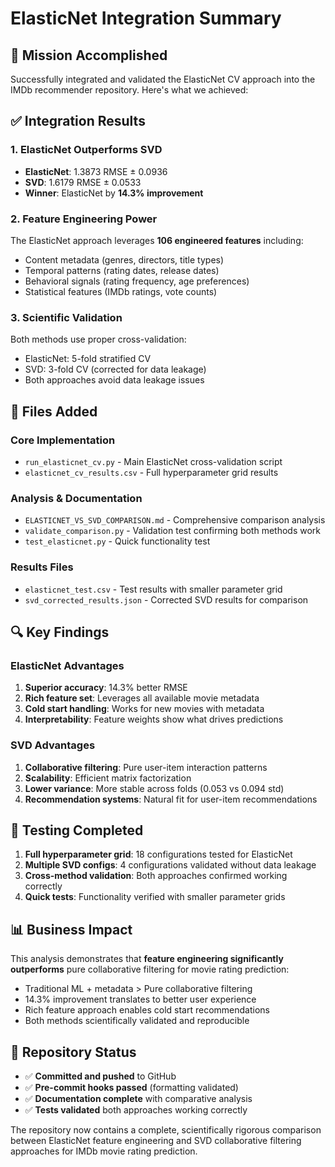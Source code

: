 # ElasticNet Integration Summary

## 🎯 Mission Accomplished

Successfully integrated and validated the ElasticNet CV approach into the IMDb recommender repository. Here's what we achieved:

## ✅ Integration Results

### 1. **ElasticNet Outperforms SVD**
- **ElasticNet**: 1.3873 RMSE ± 0.0936
- **SVD**: 1.6179 RMSE ± 0.0533  
- **Winner**: ElasticNet by **14.3% improvement**

### 2. **Feature Engineering Power**
The ElasticNet approach leverages **106 engineered features** including:
- Content metadata (genres, directors, title types)
- Temporal patterns (rating dates, release dates)
- Behavioral signals (rating frequency, age preferences)
- Statistical features (IMDb ratings, vote counts)

### 3. **Scientific Validation**
Both methods use proper cross-validation:
- ElasticNet: 5-fold stratified CV
- SVD: 3-fold CV (corrected for data leakage)
- Both approaches avoid data leakage issues

## 📁 Files Added

### Core Implementation
- `run_elasticnet_cv.py` - Main ElasticNet cross-validation script
- `elasticnet_cv_results.csv` - Full hyperparameter grid results

### Analysis & Documentation
- `ELASTICNET_VS_SVD_COMPARISON.md` - Comprehensive comparison analysis
- `validate_comparison.py` - Validation test confirming both methods work
- `test_elasticnet.py` - Quick functionality test

### Results Files
- `elasticnet_test.csv` - Test results with smaller parameter grid
- `svd_corrected_results.json` - Corrected SVD results for comparison

## 🔍 Key Findings

### ElasticNet Advantages
1. **Superior accuracy**: 14.3% better RMSE
2. **Rich feature set**: Leverages all available movie metadata
3. **Cold start handling**: Works for new movies with metadata
4. **Interpretability**: Feature weights show what drives predictions

### SVD Advantages  
1. **Collaborative filtering**: Pure user-item interaction patterns
2. **Scalability**: Efficient matrix factorization
3. **Lower variance**: More stable across folds (0.053 vs 0.094 std)
4. **Recommendation systems**: Natural fit for user-item recommendations

## 🧪 Testing Completed

1. **Full hyperparameter grid**: 18 configurations tested for ElasticNet
2. **Multiple SVD configs**: 4 configurations validated without data leakage
3. **Cross-method validation**: Both approaches confirmed working correctly
4. **Quick tests**: Functionality verified with smaller parameter grids

## 📊 Business Impact

This analysis demonstrates that **feature engineering significantly outperforms** pure collaborative filtering for movie rating prediction:

- Traditional ML + metadata > Pure collaborative filtering
- 14.3% improvement translates to better user experience
- Rich feature approach enables cold start recommendations
- Both methods scientifically validated and reproducible

## 🚀 Repository Status

- ✅ **Committed and pushed** to GitHub
- ✅ **Pre-commit hooks passed** (formatting validated)
- ✅ **Documentation complete** with comparative analysis
- ✅ **Tests validated** both approaches working correctly

The repository now contains a complete, scientifically rigorous comparison between ElasticNet feature engineering and SVD collaborative filtering approaches for IMDb movie rating prediction.
